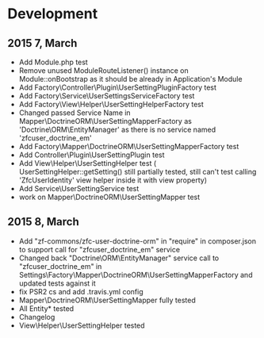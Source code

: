 # Development

2015 7, March
-------------
- Add Module.php test
- Remove unused ModuleRouteListener() instance on Module::onBootstrap as it should be already in Application's Module
- Add Factory\Controller\Plugin\UserSettingPluginFactory test
- Add Factory\Service\UserSettingsServiceFactory test
- Add Factory\View\Helper\UserSettingHelperFactory test
- Changed passed Service Name in Mapper\DoctrineORM\UserSettingMapperFactory as 'Doctrine\ORM\EntityManager' as there is no service named 'zfcuser_doctrine_em'
- Add Factory\Mapper\DoctrineORM\UserSettingMapperFactory test
- Add Controller\Plugin\UserSettingPlugin test
- Add View\Helper\UserSettingHelper test ( UserSettingHelper::getSetting() still partially tested, still can't test calling 'ZfcUserIdentity' view helper inside it with view property)
- Add Service\UserSettingService test
- work on Mapper\DoctrineORM\UserSettingMapper test

2015 8, March
-------------
- Add "zf-commons/zfc-user-doctrine-orm" in "require" in composer.json to support call for "zfcuser_doctrine_em" service
- Changed back "Doctrine\ORM\EntityManager" service call to "zfcuser_doctrine_em" in Settings\Factory\Mapper\DoctrineORM\UserSettingMapperFactory and updated tests against it
- fix PSR2 cs and add .travis.yml config
- Mapper\DoctrineORM\UserSettingMapper fully tested
- All Entity\* tested
- Changelog
- View\Helper\UserSettingHelper tested
